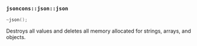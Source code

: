 ### `jsoncons::json::json`

```c++
~json();
```

Destroys all values and deletes all memory allocated for strings, arrays, and objects.


